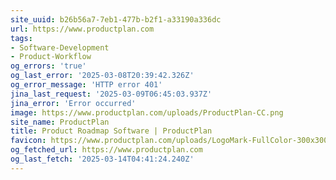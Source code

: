 ```yaml
---
site_uuid: b26b56a7-7eb1-477b-b2f1-a33190a336dc
url: https://www.productplan.com
tags:
- Software-Development
- Product-Workflow
og_errors: 'true'
og_last_error: '2025-03-08T20:39:42.326Z'
og_error_message: 'HTTP error 401'
jina_last_request: '2025-03-09T06:45:03.937Z'
jina_error: 'Error occurred'
image: https://www.productplan.com/uploads/ProductPlan-CC.png
site_name: ProductPlan
title: Product Roadmap Software | ProductPlan
favicon: https://www.productplan.com/uploads/LogoMark-FullColor-300x300.png
og_fetched_url: https://www.productplan.com
og_last_fetch: '2025-03-14T04:41:24.240Z'
---
```


